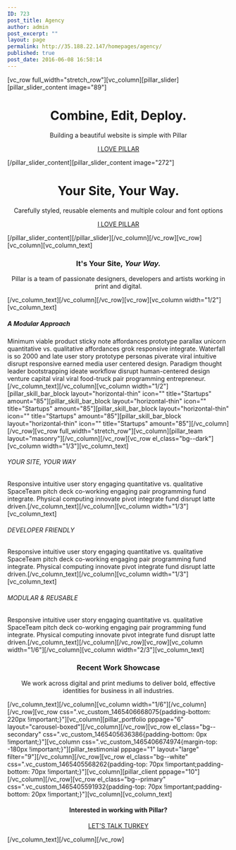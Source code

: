 ```yaml
---
ID: 723
post_title: Agency
author: admin
post_excerpt: ""
layout: page
permalink: http://35.188.22.147/homepages/agency/
published: true
post_date: 2016-06-08 16:58:14
---
```

[vc_row full_width="stretch_row"][vc_column][pillar_slider][pillar_slider_content image="89"]
<h1 style="text-align: center;">Combine, Edit, Deploy.</h1>
<p class="lead" style="text-align: center;">Building a beautiful website is simple with Pillar</p>
<p style="text-align: center;"><a class="btn btn--primary" href="/pages/about-company/"><span class="btn__text">I LOVE PILLAR</span></a></p>
[/pillar_slider_content][pillar_slider_content image="272"]
<h1 style="text-align: center;">Your Site, Your Way.</h1>
<p class="lead" style="text-align: center;">Carefully styled, reusable elements and multiple colour and font options</p>
<p style="text-align: center;"><a class="btn btn--primary" href="/pages/about-company/"><span class="btn__text">I LOVE PILLAR</span></a></p>
[/pillar_slider_content][/pillar_slider][/vc_column][/vc_row][vc_row][vc_column][vc_column_text]
<h3 style="text-align: center;">It's Your Site, <em>Your Way.</em></h3>
<p class="lead" style="text-align: center;">Pillar is a team of passionate designers, developers and
artists working in print and digital.</p>
[/vc_column_text][/vc_column][/vc_row][vc_row][vc_column width="1/2"][vc_column_text]
<h5>A Modular Approach</h5>
Minimum viable product sticky note affordances prototype parallax unicorn quantitative vs. qualitative affordances grok responsive integrate. Waterfall is so 2000 and late user story prototype personas piverate viral intuitive disrupt responsive earned media user centered design. Paradigm thought leader bootstrapping ideate workflow disrupt human-centered design venture capital viral viral food-truck pair programming entrepreneur.[/vc_column_text][/vc_column][vc_column width="1/2"][pillar_skill_bar_block layout="horizontal-thin" icon="" title="Startups" amount="85"][pillar_skill_bar_block layout="horizontal-thin" icon="" title="Startups" amount="85"][pillar_skill_bar_block layout="horizontal-thin" icon="" title="Startups" amount="85"][pillar_skill_bar_block layout="horizontal-thin" icon="" title="Startups" amount="85"][/vc_column][/vc_row][vc_row full_width="stretch_row"][vc_column][pillar_team layout="masonry"][/vc_column][/vc_row][vc_row el_class="bg--dark"][vc_column width="1/3"][vc_column_text]
<h6>YOUR SITE, YOUR WAY</h6>
Responsive intuitive user story engaging quantitative vs. qualitative SpaceTeam pitch deck co-working engaging pair programming fund integrate. Physical computing innovate pivot integrate fund disrupt latte driven.[/vc_column_text][/vc_column][vc_column width="1/3"][vc_column_text]
<h6>DEVELOPER FRIENDLY</h6>
Responsive intuitive user story engaging quantitative vs. qualitative SpaceTeam pitch deck co-working engaging pair programming fund integrate. Physical computing innovate pivot integrate fund disrupt latte driven.[/vc_column_text][/vc_column][vc_column width="1/3"][vc_column_text]
<h6>MODULAR &amp; REUSABLE</h6>
Responsive intuitive user story engaging quantitative vs. qualitative SpaceTeam pitch deck co-working engaging pair programming fund integrate. Physical computing innovate pivot integrate fund disrupt latte driven.[/vc_column_text][/vc_column][/vc_row][vc_row][vc_column width="1/6"][/vc_column][vc_column width="2/3"][vc_column_text]
<h3 style="text-align: center;">Recent Work Showcase</h3>
<p class="lead" style="text-align: center;">We work across digital and print mediums to deliver bold, effective identities for business in all industries.</p>
[/vc_column_text][/vc_column][vc_column width="1/6"][/vc_column][/vc_row][vc_row css=".vc_custom_1465406668075{padding-bottom: 220px !important;}"][vc_column][pillar_portfolio pppage="6" layout="carousel-boxed"][/vc_column][/vc_row][vc_row el_class="bg--secondary" css=".vc_custom_1465405636386{padding-bottom: 0px !important;}"][vc_column css=".vc_custom_1465406674974{margin-top: -180px !important;}"][pillar_testimonial pppage="1" layout="large" filter="9"][/vc_column][/vc_row][vc_row el_class="bg--white" css=".vc_custom_1465405568262{padding-top: 70px !important;padding-bottom: 70px !important;}"][vc_column][pillar_client pppage="10"][/vc_column][/vc_row][vc_row el_class="bg--primary" css=".vc_custom_1465405591932{padding-top: 70px !important;padding-bottom: 20px !important;}"][vc_column][vc_column_text]
<h4 style="text-align: center;">Interested in working with Pillar?</h4>
<p style="text-align: center;"><a class="btn btn--sm" href="/pages/contact-map-iframe/"><span class="btn__text">LET'S TALK TURKEY</span></a></p>
[/vc_column_text][/vc_column][/vc_row]